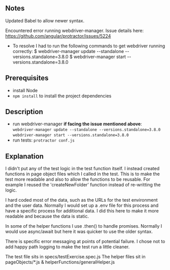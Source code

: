 ## Notes

Updated Babel to allow newer syntax. 

Encountered error running webdriver-manager. Issue details here: https://github.com/angular/protractor/issues/5224
- To resolve I had to run the following commands to get webdriver running correctly:
$ webdriver-manager update --standalone --versions.standalone=3.8.0
$ webdriver-manager start --versions.standalone=3.8.0

## Prerequisites
- install Node 
- `npm install` to install the project dependencies

## Description
- run webdriver-manager **if facing the issue mentioned above**: `webdriver-manager update --standalone --versions.standalone=3.8.0` 
`webdriver-manager start --versions.standalone=3.8.0`
- run tests: `protractor conf.js`

## Explanation

I didn't put any of the test logic in the test function itself. I instead created functions in page object files which I called in the test. This is to make the test more readable and also to allow the functions to be reusable. For example I reused the 'createNewFolder' function instead of re-writting the logic.

I hard coded most of the data, such as the URLs for the test environment and the user data. Normally I would set up a .env file for this process and have a specific process for additional data. I did this here to make it more readable and because the data is static.

In some of the helper functions I use .then() to handle promises. Normally I would use async/await but here it was quicker to use the older syntax.

There is specific error messaging at points of potential failure. I chose not to add happy path logging to make the test run a little cleaner.

The test file sits in specs/testExercise.spec.js
The helper files sit in pageObjects/*.js & helperFunctions/generalHelper.js